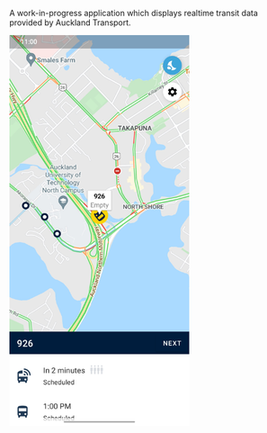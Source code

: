 A work-in-progress application which displays realtime transit data provided by Auckland Transport.

<img src="readme/app.jpeg" alt="App" width="320" />